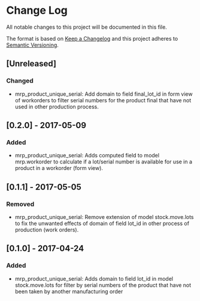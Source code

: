 # Change Log
All notable changes to this project will be documented in this file.

The format is based on [Keep a Changelog](http://keepachangelog.com/)
and this project adheres to [Semantic Versioning](http://semver.org/).

## [Unreleased]
### Changed
- mrp_product_unique_serial: Add domain to field final_lot_id in form view of workorders to filter serial numbers for the product final that have not used in other production process.

## [0.2.0] - 2017-05-09
### Added
- mrp_product_unique_serial: Adds computed field to model mrp.workorder to calculate if a lot/serial number is available for use in a product in a workorder (form view).

## [0.1.1] - 2017-05-05
### Removed
- mrp_product_unique_serial: Remove extension of model stock.move.lots to fix the unwanted effects of domain of field lot_id in other process of production (work orders).

## [0.1.0] - 2017-04-24
### Added
- mrp_product_unique_serial: Adds domain to field lot_id in model stock.move.lots for filter by serial numbers of the product that have not been taken by another manufacturing order
